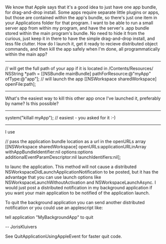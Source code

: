 We know that Apple says that it's a good idea to just have one app bundle, for drag-and-drop install. Some apps require separate little plugins or apps, but those are contained within the app's bundle, so there's just one item in your Applications folder for that program.
I want to be able to run a small server app from within my program, and have the server's .app bundle stored within the main program's bundle. No need to hide it from the curious, just keep it in there to have the simple drag-and-drop install, and less file clutter.
How do I launch it, get it ready to recieve distributed object commands, and then kill the app safely when I'm done, all programmatically within the main app?

----

    
// will get the full path of your app if it is located in /Contents/Resources/
NSString *path = [[NSBundle mainBundle] pathForResource:@"myApp" ofType:@"app"];
 // will launch the app
[[NSWorkspace sharedWorkspace] openFile:path];


----

What's the easiest way to kill this other app once I've launched it, preferably by name? Is this possible?

----

    
system("killall myApp"); // easiest - you asked for it :-)


----
I use 
    
// pass the application bundle location as a url in the openURLs array
[[NSWorkspace sharedWorkspace]
    openURLs:applicationURLinArray
    withAppBundleIdentifier:nil
    options:options
    additionalEventParamDescriptor:nil
    launchIdentifiers:nil];

to launc the application. This method will not cause a distributed NSWorkspaceDidLaunchApplicationNotification to be posted, but it has the advantage that you can use launch options like NSWorkspaceLaunchWithoutActivation and NSWorkspaceLaunchAsync. I would just post a distributed notification in my background application if you want your main application to be notified of the application launch.

To quit the background application you can send another distributed notification or you could use an applescript like:
    
tell application "MyBackgroundApp" to quit


-- JorisKluivers

See QuitApplicationUsingAppleEvent for faster quit code.
